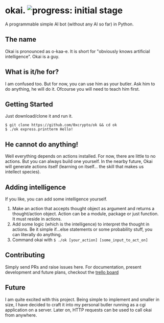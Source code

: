 # okai. ![progress: initial stage](https://img.shields.io/badge/progress-initial%20stage-blue.svg)
A programmable simple AI bot (without any AI so far) in Python.  

## The name
Okai is pronounced as o-kaa-e. It is short for "obviously knows artificial intelligence". Okai is a guy.

## What is it/he for?
I am confused too. But for now, you can use him as your butler. Ask him to do
anything, he will do it. Ofcourse you will need to teach him first.

## Getting Started
Just download/clone it and run it.
```
$ git clone https://github.com/0xcrypto/ok && cd ok
$ ./ok express.printterm Hello!
```

## He cannot do anything!
Well everything depends on actions installed. For now, there are little to no actions. But you can always build one yourself. In the nearby future, Okai will generate actions itself (learning on itself... the skill that makes us intellect species).

## Adding intelligence
If you like, you can add some intelligence yourself. 

1. Make an action that accepts thought object as argument and returns a thought/action object. Action can be a module, package or just function. It must reside in actions. 
2. Add some logic (which is the intelligence) to interpret the thought in actions. Be it simple if...else statements or some probability stuff, you can literally do anything.
4. Command okai with 
``` $ ./ok [your_action] [some_input_to_act_on] ```

## Contributing
Simply send PRs and raise issues here. For documentation, present development and future plans, checkout the [trello board](https://trello.com/b/CAvOh70N/ok-ai)

## Future
I am quite excited with this project. Being simple to implement and smaller in size, I have decided to craft it into my personal butler running as a cgi application on a server. Later on, HTTP requests can be used to call okai from anywhere.
